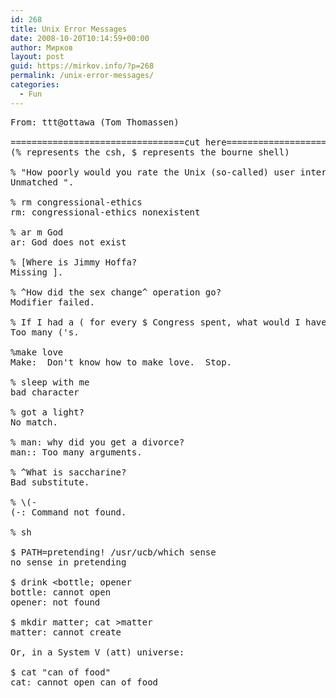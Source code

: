 ```yaml
---
id: 268
title: Unix Error Messages
date: 2008-10-20T10:14:59+00:00
author: Мирков
layout: post
guid: https://mirkov.info/?p=268
permalink: /unix-error-messages/
categories:
  - Fun
---
```

<pre>From: ttt@ottawa (Tom Thomassen)

=================================cut here=================================== 
(% represents the csh, $ represents the bourne shell)

% "How poorly would you rate the Unix (so-called) user interface?
Unmatched ".

% rm congressional-ethics
rm: congressional-ethics nonexistent

% ar m God
ar: God does not exist

% [Where is Jimmy Hoffa?
Missing ].

% ^How did the sex change^ operation go?
Modifier failed.

% If I had a ( for every $ Congress spent, what would I have?
Too many ('s.

%make love
Make:  Don't know how to make love.  Stop.

% sleep with me
bad character

% got a light?
No match.

% man: why did you get a divorce?
man:: Too many arguments.

% ^What is saccharine?
Bad substitute.

% \(-
(-: Command not found.

% sh

$ PATH=pretending! /usr/ucb/which sense
no sense in pretending

$ drink &lt;bottle; opener
bottle: cannot open
opener: not found

$ mkdir matter; cat &gt;matter
matter: cannot create

Or, in a System V (att) universe:

$ cat "can of food"
cat: cannot open can of food</pre>